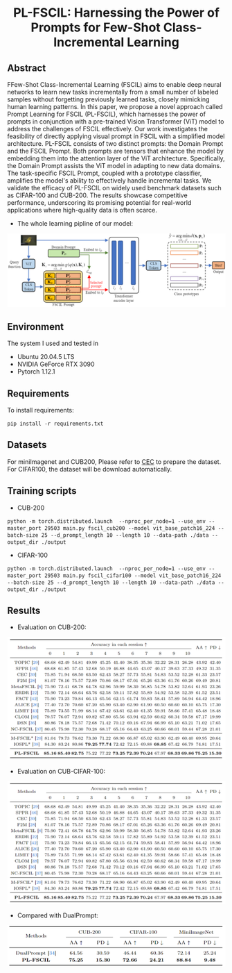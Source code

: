 <h1 align="center">
PL-FSCIL: Harnessing the Power of Prompts for Few-Shot Class-Incremental Learning<br/>
</h1>

## Abstract
FFew-Shot Class-Incremental Learning (FSCIL) aims to enable deep neural networks to learn new tasks incrementally from a small number of labeled samples without forgetting previously learned tasks, closely mimicking human learning patterns. In this paper, we propose a novel approach called Prompt Learning for FSCIL (PL-FSCIL), which harnesses the power of prompts in conjunction with a pre-trained Vision Transformer (ViT) model to address the challenges of FSCIL effectively. Our work investigates the feasibility of directly applying visual prompt in FSCIL with a simplified model architecture. PL-FSCIL consists of two distinct prompts: the Domain Prompt and the FSCIL Prompt. Both prompts are tensors that enhance the model by embedding them into the attention layer of the ViT architecture. Specifically, the Domain Prompt assists the ViT model in adapting to new data domains. The task-specific FSCIL Prompt, coupled with a prototype classifier, amplifies the model's ability to effectively handle incremental tasks. We validate the efficacy of PL-FSCIL on widely used benchmark datasets such as CIFAR-100 and CUB-200. The results showcase competitive performance, underscoring its promising potential for real-world applications where high-quality data is often scarce.

- The whole learning pipline of our model:
<p align="center">
  <img width=700 src=".github/model.jpg">
</p>

## Environment
The system I used and tested in

- Ubuntu 20.04.5 LTS
- NVIDIA GeForce RTX 3090
- Pytorch 1.12.1

## Requirements

To install requirements:

```
pip install -r requirements.txt
```

## Datasets
For miniImagenet and CUB200, Please refer to [CEC](https://github.com/icoz69/CEC-CVPR2021)  to prepare the dataset.
For CIFAR100, the dataset will be download automatically.

## Training scripts
- CUB-200
```
python -m torch.distributed.launch  --nproc_per_node=1 --use_env --master_port 29503 main.py fscil_cub200 --model vit_base_patch16_224 --batch-size 25 --d_prompt_length 10 --length 10 --data-path ./data --output_dir ./output
```


- CIFAR-100
```
python -m torch.distributed.launch  --nproc_per_node=1 --use_env --master_port 29503 main.py fscil_cifar100 --model vit_base_patch16_224 --batch-size 25 --d_prompt_length 10 --length 10 --data-path ./data --output_dir ./output
```

## Results
- Evaluation on CUB-200:
<p align="center">
  <img heigth=100 src=".github/CUB200.png">
</p>

- Evaluation on CUB-CIFAR-100:
<p align="center">
  <img heigth=100 src=".github/CIFAR100.png">
</p>

- Compared with DualPrompt:
<p align="center">
  <img heigth=100 src=".github/DaulPrompt.jpg">
</p>
